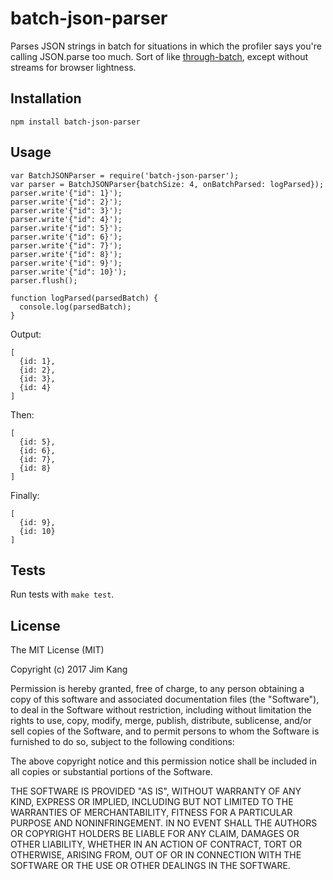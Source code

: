 batch-json-parser
==================

Parses JSON strings in batch for situations in which the profiler says you're calling JSON.parse too much. Sort of like [through-batch](https://github.com/trygve-lie/through-batch/), except without streams for browser lightness.

Installation
------------

    npm install batch-json-parser

Usage
-----

    var BatchJSONParser = require('batch-json-parser');
    var parser = BatchJSONParser{batchSize: 4, onBatchParsed: logParsed});
    parser.write'{"id": 1}');
    parser.write'{"id": 2}');
    parser.write'{"id": 3}');
    parser.write'{"id": 4}');
    parser.write'{"id": 5}');
    parser.write'{"id": 6}');
    parser.write'{"id": 7}');
    parser.write'{"id": 8}');
    parser.write'{"id": 9}');
    parser.write'{"id": 10}');
    parser.flush();

    function logParsed(parsedBatch) {
      console.log(parsedBatch);
    }

Output:

    [
      {id: 1},
      {id: 2},
      {id: 3},
      {id: 4}
    ]

Then:

    [
      {id: 5},
      {id: 6},
      {id: 7},
      {id: 8}
    ]

Finally:

    [
      {id: 9},
      {id: 10}
    ]

Tests
-----

Run tests with `make test`.

License
-------

The MIT License (MIT)

Copyright (c) 2017 Jim Kang

Permission is hereby granted, free of charge, to any person obtaining a copy
of this software and associated documentation files (the "Software"), to deal
in the Software without restriction, including without limitation the rights
to use, copy, modify, merge, publish, distribute, sublicense, and/or sell
copies of the Software, and to permit persons to whom the Software is
furnished to do so, subject to the following conditions:

The above copyright notice and this permission notice shall be included in
all copies or substantial portions of the Software.

THE SOFTWARE IS PROVIDED "AS IS", WITHOUT WARRANTY OF ANY KIND, EXPRESS OR
IMPLIED, INCLUDING BUT NOT LIMITED TO THE WARRANTIES OF MERCHANTABILITY,
FITNESS FOR A PARTICULAR PURPOSE AND NONINFRINGEMENT. IN NO EVENT SHALL THE
AUTHORS OR COPYRIGHT HOLDERS BE LIABLE FOR ANY CLAIM, DAMAGES OR OTHER
LIABILITY, WHETHER IN AN ACTION OF CONTRACT, TORT OR OTHERWISE, ARISING FROM,
OUT OF OR IN CONNECTION WITH THE SOFTWARE OR THE USE OR OTHER DEALINGS IN
THE SOFTWARE.

